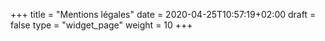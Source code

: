 +++
title = "Mentions légales"
date = 2020-04-25T10:57:19+02:00
draft = false
type = "widget_page"
weight = 10
+++
